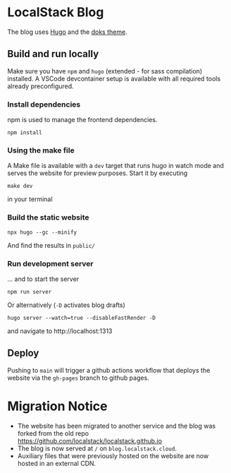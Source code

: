 LocalStack Blog
==================

The blog uses [Hugo](https://github.com/gohugoio/hugo) and the [doks theme](https://github.com/h-enk/doks).

## Build and run locally

Make sure you have `npm` and `hugo` (extended - for sass compilation) installed. A VSCode devcontainer setup is available with all required tools already preconfigured.

### Install dependencies

npm is used to manage the frontend dependencies.

    npm install

### Using the make file

A Make file is available with a `dev` target that runs hugo in watch mode and serves the website for preview purposes.
Start it by executing

```
make dev
```

in your terminal

### Build the static website

    npx hugo --gc --minify

And find the results in `public/`

### Run development server

... and to start the server

    npm run server

Or alternatively (`-D` activates blog drafts)

    hugo server --watch=true --disableFastRender -D

and navigate to http://localhost:1313

## Deploy

Pushing to `main` will trigger a github actions workflow that deploys the website via the `gh-pages` branch to github pages.

# Migration Notice

- The website has been migrated to another service and the blog was forked from the old repo https://github.com/localstack/localstack.github.io
- The blog is now served at `/` on `blog.localstack.cloud`.
- Auxiliary files that were previously hosted on the website are now hosted in an external CDN.
